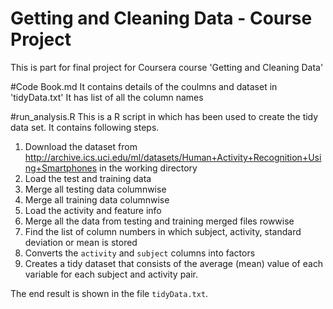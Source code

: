# Getting and Cleaning Data - Course Project

This is part for final project for Coursera course 'Getting and Cleaning Data'

#Code Book.md
It contains details of the coulmns and dataset in 'tidyData.txt'
It has list of all the column names

#run_analysis.R
This is a R script in which has been used to create the tidy data set. It contains following steps. 

1. Download the dataset from http://archive.ics.uci.edu/ml/datasets/Human+Activity+Recognition+Using+Smartphones in the working directory
2. Load the test and training data 
3. Merge all testing data columnwise
4. Merge all training data columnwise
5. Load the activity and feature info
6. Merge all the data from testing and training merged files rowwise 
7. Find the list of column numbers in which subject, activity, standard deviation or mean is stored
8. Converts the `activity` and `subject` columns into factors
9. Creates a tidy dataset that consists of the average (mean) value of each
   variable for each subject and activity pair.

The end result is shown in the file `tidyData.txt`.